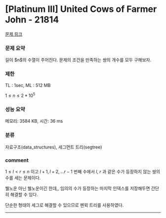 # [Platinum III] United Cows of Farmer John - 21814

[문제 링크](https://www.acmicpc.net/problem/21814)

### 문제 요약

<p> 길이 $n$의 수열이 주어진다. 문제의 조건을 만족하는 쌍의 개수를 모두 구해보자. </p>

### 제한

TL : 1sec, ML : 512 MB

$1 ≤ n ≤ 2 * 10^5$

### 성능 요약

메모리: 3584 KB, 시간: 36 ms

### 분류

자료구조(data_structures), 세그먼트 트리(segtree)

### comment

$1 ≤ l < r ≤ n$ 이고 $l + 1, l + 2, ... r - 1$ 번째 수에서 $l$, $r$ 과 같은 수가 등장하지 않는 쌍의 수를 세는 문제이다.

웰노운 아닌 웰노운이긴 한데,, 임의의 수가 등장하는 마지막 인덱스를 저장해두면 간단히 해결할 수 있다.

단순한 형태의 세그로 해결할 수 있으므로 펜윅 트리를 사용하였다. 

-----------------------------------------------------------------------------------------------------------------------------------------------------------------------
